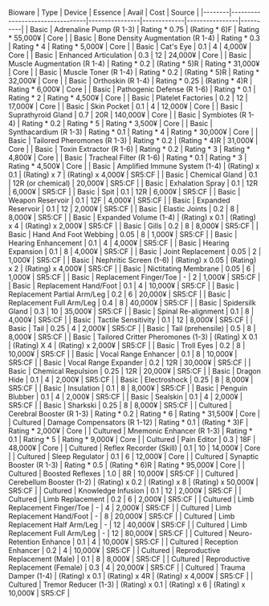 Bioware
| Type   | Device                          | Essence        | Avail       | Cost           | Source   |
|--------|---------------------------------|----------------|-------------|----------------|----------|
| Basic  | Adrenaline Pump (R 1-3)         | Rating * 0.75  | (Rating * 6)F | Rating * 55,000¥ | Core     |
| Basic  | Bone Density Augmentation (R 1-4) | Rating * 0.3   | Rating * 4  | Rating * 5,000¥  | Core     |
| Basic  | Cat's Eye                       | 0.1            | 4           | 4,000¥         | Core     |
| Basic  | Enhanced Articulation           | 0.3            | 12          | 24,000¥        | Core     |
| Basic  | Muscle Augmentation (R 1-4)     | Rating * 0.2   | (Rating * 5)R | Rating * 31,000¥ | Core     |
| Basic  | Muscle Toner (R 1-4)            | Rating * 0.2   | (Rating * 5)R | Rating * 32,000¥ | Core     |
| Basic  | Orthoskin (R 1-4)               | Rating * 0.25  | (Rating * 4)R | Rating * 6,000¥  | Core     |
| Basic  | Pathogenic Defense (R 1-6)      | Rating * 0.1   | Rating * 2  | Rating * 4,500¥  | Core     |
| Basic  | Platelet Factories              | 0.2            | 12          | 17,000¥        | Core     |
| Basic  | Skin Pocket                     | 0.1            | 4           | 12,000¥        | Core     |
| Basic  | Suprathyroid Gland              | 0.7            | 20R         | 140,000¥       | Core     |
| Basic  | Symbiotes (R 1-4)               | Rating * 0.2   | Rating * 5  | Rating * 3,500¥  | Core     |
| Basic  | Synthacardium (R 1-3)           | Rating * 0.1   | Rating * 4  | Rating * 30,000¥ | Core     |
| Basic  | Tailored Pheromones (R 1-3)     | Rating * 0.2   | (Rating * 4)R | 31,000¥        | Core     |
| Basic  | Toxin Extractor (R 1-6)         | Rating * 0.2   | Rating * 3  | Rating * 4,800¥  | Core     |
| Basic  | Tracheal Filter (R 1-6)         | Rating * 0.1   | Rating * 3  | Rating * 4,500¥  | Core     |
| Basic  | Amplified Immune System (1-4)   | (Rating) x 0.1 | (Rating) x 7 | (Rating) x 4,000¥ | SR5:CF   |
| Basic  | Chemical Gland                  | 0.1            | 12R (or chemical) | 20,000¥        | SR5:CF   |
| Basic  | Exhalation Spray                | 0.1            | 12R         | 6,000¥         | SR5:CF   |
| Basic  | Spit                            | 0.1            | 12R         | 6,000¥         | SR5:CF   |
| Basic  | Weapon Reservoir                | 0.1            | 12F         | 4,000¥         | SR5:CF   |
| Basic  | Expanded Reservoir              | 0.1            | 12          | 2,000¥         | SR5:CF   |
| Basic  | Elastic Joints                  | 0.2            | 8           | 8,000¥         | SR5:CF   |
| Basic  | Expanded Volume (1-4)           | (Rating) x 0.1 | (Rating) x 4 | (Rating) x 2,000¥ | SR5:CF   |
| Basic  | Gills                           | 0.2            | 8           | 8,000¥         | SR5:CF   |
| Basic  | Hand And Foot Webbing           | 0.05           | 8           | 1,000¥         | SR5:CF   |
| Basic  | Hearing Enhancement             | 0.1            | 4           | 4,000¥         | SR5:CF   |
| Basic  | Hearing Expansion               | 0.1            | 8           | 4,000¥         | SR5:CF   |
| Basic  | Joint Replacement               | 0.05           | 2           | 1,000¥         | SR5:CF   |
| Basic  | Nephritic Screen (1-6)          | (Rating) x 0.05 | (Rating) x 2 | (Rating) x 4,000¥ | SR5:CF   |
| Basic  | Nictitating Membrane            | 0.05           | 6           | 1,000¥         | SR5:CF   |
| Basic  | Replacement Finger/Toe          | -              | 2           | 1,000¥         | SR5:CF   |
| Basic  | Replacement Hand/Foot           | 0.1            | 4           | 10,000¥        | SR5:CF   |
| Basic  | Replacement Partial Arm/Leg     | 0.2            | 6           | 20,000¥        | SR5:CF   |
| Basic  | Replacement Full Arm/Leg        | 0.4            | 8           | 40,000¥        | SR5:CF   |
| Basic  | Spidersilk Gland                | 0.3            | 10          | 35,000¥        | SR5:CF   |
| Basic  | Spinal Re-alignment             | 0.1            | 8           | 4,000¥         | SR5:CF   |
| Basic  | Tactile Sensitivity             | 0.1            | 12          | 8,000¥         | SR5:CF   |
| Basic  | Tail                            | 0.25           | 4           | 2,000¥         | SR5:CF   |
| Basic  | Tail (prehensile)               | 0.5            | 8           | 8,000¥         | SR5:CF   |
| Basic  | Tailored Critter Pheromones (1-3) | (Rating) X 0.1 | (Rating) X 4 | (Rating) x 2,000¥ | SR5:CF   |
| Basic  | Troll Eyes                      | 0.2            | 8           | 10,000¥        | SR5:CF   |
| Basic  | Vocal Range Enhancer            | 0.1            | 8           | 10,000¥        | SR5:CF   |
| Basic  | Vocal Range Expander            | 0.2            | 12R         | 30,000¥        | SR5:CF   |
| Basic  | Chemical Repulsion              | 0.25           | 12R         | 20,000¥        | SR5:CF   |
| Basic  | Dragon Hide                     | 0.1            | 4           | 2,000¥         | SR5:CF   |
| Basic  | Electroshock                    | 0.25           | 8           | 8,000¥         | SR5:CF   |
| Basic  | Insulation                      | 0.1            | 8           | 8,000¥         | SR5:CF   |
| Basic  | Penguin Blubber                 | 0.1            | 4           | 2,000¥         | SR5:CF   |
| Basic  | Sealskin                        | 0.1            | 4           | 2,000¥         | SR5:CF   |
| Basic  | Sharkski                        | 0.25           | 8           | 8,000¥         | SR5:CF   |
| Cultured | Cerebral Booster (R 1-3)        | Rating * 0.2   | Rating * 6  | Rating * 31,500¥ | Core     |
| Cultured | Damage Compensators (R 1-12)    | Rating * 0.1   | (Rating * 3)F | Rating * 2,000¥  | Core     |
| Cultured | Mnemonic Enhancer (R 1-3)       | Rating * 0.1   | Rating * 5  | Rating * 9,000¥  | Core     |
| Cultured | Pain Editor                     | 0.3            | 18F         | 48,000¥        | Core     |
| Cultured | Reflex Recorder (Skill)         | 0.1            | 10          | 14,000¥        | Core     |
| Cultured | Sleep Regulator                 | 0.1            | 6           | 12,000¥        | Core     |
| Cultured | Synaptic Booster (R 1-3)        | Rating * 0.5   | (Rating * 6)R | Rating * 95,000¥ | Core     |
| Cultured | Boosted Reflexes                | 1.0            | 8R          | 10,000¥        | SR5:CF   |
| Cultured | Cerebellum Booster (1-2)        | (Rating) x 0.2 | (Rating) x 8 | (Rating) x 50,000¥ | SR5:CF   |
| Cultured | Knowledge Infusion              | 0.1            | 12          | 2,000¥         | SR5:CF   |
| Cultured | Limb Replacement                | 0.2            | 6           | 2,000¥         | SR5:CF   |
| Cultured | Limb Replacement Finger/Toe     | -              | 4           | 2,000¥         | SR5:CF   |
| Cultured | Limb Replacement Hand/Foot      | -              | 8           | 20,000¥        | SR5:CF   |
| Cultured | Limb Replacement Half Arm/Leg   | -              | 12          | 40,000¥        | SR5:CF   |
| Cultured | Limb Replacement Full Arm/Leg   | -              | 12          | 80,000¥        | SR5:CF   |
| Cultured | Neuro-Retention Enhance         | 0.1            | 4           | 10,000¥        | SR5:CF   |
| Cultured | Reception Enhancer              | 0.2            | 4           | 10,000¥        | SR5:CF   |
| Cultured | Reproductive Replacement (Male) | 0.1            | 8           | 8,000¥         | SR5:CF   |
| Cultured | Reproductive Replacement (Female) | 0.3          | 4           | 20,000¥        | SR5:CF   |
| Cultured | Trauma Damper (1-4)             | (Rating) x 0.1 | (Rating) x 4R | (Rating) x 4,000¥ | SR5:CF   |
| Cultured | Tremor Reducer (1-3)            | (Rating) x 0.1 | (Rating) x 6 | (Rating) x 10,000¥ | SR5:CF   |